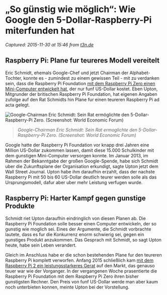 # „So günstig wie möglich“: Wie Google den 5-Dollar-Raspberry-Pi miterfunden hat

_Captured: 2015-11-30 at 15:46 from [t3n.de](http://t3n.de/news/google-raspberry-pi-661323/?utm_source=feedburner+t3n+News+12.000er&utm_medium=feed&utm_campaign=Feed%3A+aktuell%2Ffeeds%2Frss+%28t3n+News%29)_

## Raspberry Pi: Plane fur teureres Modell vereitelt

Eric Schmidt, ehemals Google-Chef und jetzt Chairman der Alphabet-Tochter, konnte es - zumindest zu einem gewissen Teil - mit zu verdanken sein, dass die Raspberry Pi Foundation [mit dem Raspberry Pi Zero einen Mini-Computer entwickelt hat](http://t3n.de/news/raspberry-pi-zero-mini-pc-660312/), der nur funf US-Dollar kostet. Eben Upton, Mitgrunder der britischen Raspberry Pi Foundation, hat eigenen Angaben zufolge auf den Rat Schmidts hin Plane fur einen teureren Raspberry Pi ad acta gelegt.

![Google-Chairman Eric Schmidt: Sein Rat ermöglichte den 5-Dollar-Raspberry-Pi Zero. \(Screenshot: World Economic Forum\)](http://t3n.de/news/wp-content/uploads/2015/01/Google_Eric_Schmidt_Internet_Zukunft-595x335.jpg)

> _Google-Chairman Eric Schmidt: Sein Rat ermoglichte den 5-Dollar-Raspberry-Pi Zero. (Screenshot: World Economic Forum)_

Google hatte der Raspberry Pi Foundation vor knapp drei Jahren eine Million US-Dollar zukommen lassen, damit diese 15.000 Schulkinder mit dem gunstigen Mini-Computer versorgen konnte. Im Januar 2013, im Rahmen der Bekanntgabe der großen Google-Spende, habe sich Schmidt uber die Zukunftsplane der Organisation erkundigt, sagte Upton jetzt dem Wall Street Journal. Upton habe ihm daraufhin erzahlt, dass der nachste Raspberry Pi mit 50 bis 60 US-Dollar deutlich teurer werden solle als das Ursprungsmodell, dafur aber uber mehr Leistung verfugen wurde.

## Raspberry Pi: Harter Kampf gegen gunstige Produkte

Schmidt riet Upton daraufhin eindringlich von diesen Planen ab. Die Raspberry Pi Foundation solle besser einen Computer entwickeln, der so gunstig wie moglich sei. Eines der Argumente, die Schmidt vorbrachte lautete, dass es fur die Konkurrenz enorm schwierig sei, gegen ein gunstiges Produkt anzukommen. Das Gesprach mit Schmidt, so sagt Upton heute, habe sein Leben verandert.

Gleich im Anschluss habe er die schon bestehenden Plane fur den teureren Raspberry Pi komplett verworfen. Anfang 2015 schließlich kam [mit dem Raspberry Pi 2 ein leistungsstarkeres Gerat](http://t3n.de/news/raspberry-pi-2-model-b-591288/) auf den Markt, das genauso teuer war wie der Vorganger. In der vergangenen Woche prasentierte die Raspberry Pi Foundation mit dem Raspberry Pi Zero ihren bisher gunstigsten Rechner. Den Preis von funf US-Dollar werde man aber kaum noch unterbieten konnen, meinte Upton bei der Vorstellung.
